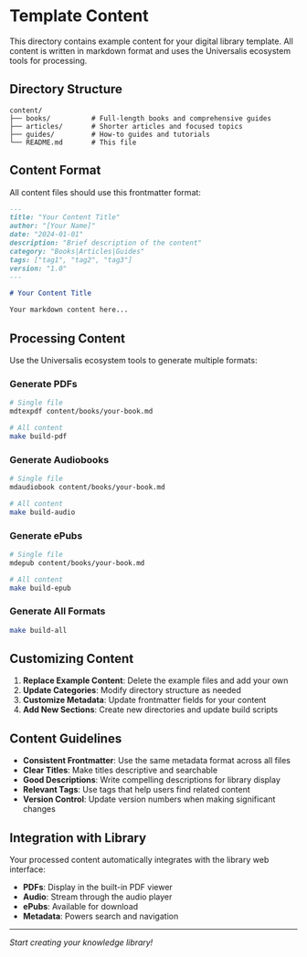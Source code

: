 # Template Content

This directory contains example content for your digital library template. All content is written in markdown format and uses the Universalis ecosystem tools for processing.

## Directory Structure

```
content/
├── books/          # Full-length books and comprehensive guides
├── articles/       # Shorter articles and focused topics  
├── guides/         # How-to guides and tutorials
└── README.md       # This file
```

## Content Format

All content files should use this frontmatter format:

```markdown
---
title: "Your Content Title"
author: "[Your Name]"
date: "2024-01-01"
description: "Brief description of the content"
category: "Books|Articles|Guides"
tags: ["tag1", "tag2", "tag3"]
version: "1.0"
---

# Your Content Title

Your markdown content here...
```

## Processing Content

Use the Universalis ecosystem tools to generate multiple formats:

### Generate PDFs
```bash
# Single file
mdtexpdf content/books/your-book.md

# All content
make build-pdf
```

### Generate Audiobooks
```bash
# Single file
mdaudiobook content/books/your-book.md

# All content
make build-audio
```

### Generate ePubs
```bash
# Single file
mdepub content/books/your-book.md

# All content
make build-epub
```

### Generate All Formats
```bash
make build-all
```

## Customizing Content

1. **Replace Example Content**: Delete the example files and add your own
2. **Update Categories**: Modify directory structure as needed
3. **Customize Metadata**: Update frontmatter fields for your content
4. **Add New Sections**: Create new directories and update build scripts

## Content Guidelines

- **Consistent Frontmatter**: Use the same metadata format across all files
- **Clear Titles**: Make titles descriptive and searchable
- **Good Descriptions**: Write compelling descriptions for library display
- **Relevant Tags**: Use tags that help users find related content
- **Version Control**: Update version numbers when making significant changes

## Integration with Library

Your processed content automatically integrates with the library web interface:

- **PDFs**: Display in the built-in PDF viewer
- **Audio**: Stream through the audio player
- **ePubs**: Available for download
- **Metadata**: Powers search and navigation

---

*Start creating your knowledge library!*
